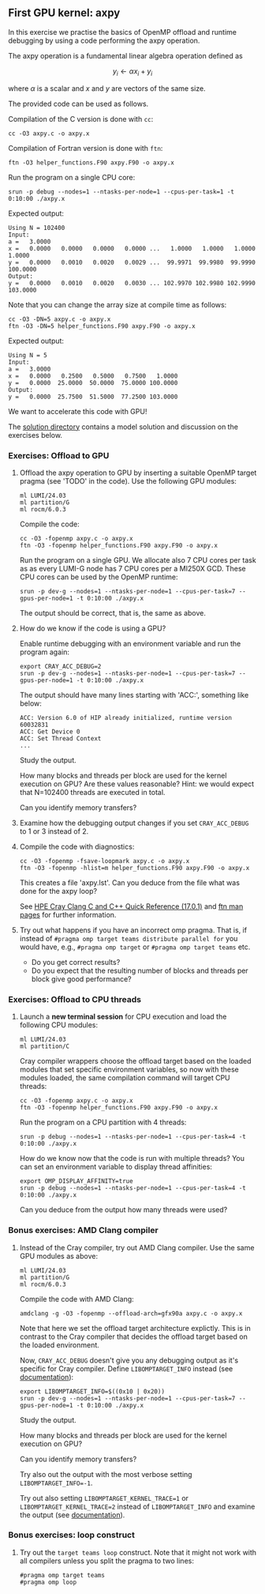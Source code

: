 ## First GPU kernel: axpy

In this exercise we practise the basics of OpenMP offload and runtime debugging by using a code performing the axpy operation.

The axpy operation is a fundamental linear algebra operation defined as

$$
y_i \leftarrow \alpha x_i + y_i
$$

where $\alpha$ is a scalar and $x$ and $y$ are vectors of the same size.

The provided code can be used as follows.

Compilation of the C version is done with `cc`:

    cc -O3 axpy.c -o axpy.x

Compilation of Fortran version is done with `ftn`:

    ftn -O3 helper_functions.F90 axpy.F90 -o axpy.x

Run the program on a single CPU core:

    srun -p debug --nodes=1 --ntasks-per-node=1 --cpus-per-task=1 -t 0:10:00 ./axpy.x

Expected output:

    Using N = 102400
    Input:
    a =   3.0000
    x =   0.0000   0.0000   0.0000   0.0000 ...   1.0000   1.0000   1.0000   1.0000
    y =   0.0000   0.0010   0.0020   0.0029 ...  99.9971  99.9980  99.9990 100.0000
    Output:
    y =   0.0000   0.0010   0.0020   0.0030 ... 102.9970 102.9980 102.9990 103.0000

Note that you can change the array size at compile time as follows:

    cc -O3 -DN=5 axpy.c -o axpy.x
    ftn -O3 -DN=5 helper_functions.F90 axpy.F90 -o axpy.x

Expected output:

    Using N = 5
    Input:
    a =   3.0000
    x =   0.0000   0.2500   0.5000   0.7500   1.0000
    y =   0.0000  25.0000  50.0000  75.0000 100.0000
    Output:
    y =   0.0000  25.7500  51.5000  77.2500 103.0000

We want to accelerate this code with GPU!

The [solution directory](solution/) contains a model solution and discussion on the exercises below.

### Exercises: Offload to GPU

1. Offload the axpy operation to GPU by inserting a suitable OpenMP target pragma (see 'TODO' in the code).
   Use the following GPU modules:

       ml LUMI/24.03
       ml partition/G
       ml rocm/6.0.3

   Compile the code:

       cc -O3 -fopenmp axpy.c -o axpy.x
       ftn -O3 -fopenmp helper_functions.F90 axpy.F90 -o axpy.x

   Run the program on a single GPU. We allocate also 7 CPU cores per task as
   as every LUMI-G node has 7 CPU cores per a MI250X GCD. These CPU cores can be
   used by the OpenMP runtime:

       srun -p dev-g --nodes=1 --ntasks-per-node=1 --cpus-per-task=7 --gpus-per-node=1 -t 0:10:00 ./axpy.x

   The output should be correct, that is, the same as above.

2. How do we know if the code is using a GPU?

   Enable runtime debugging with an environment variable and run the program again:

       export CRAY_ACC_DEBUG=2
       srun -p dev-g --nodes=1 --ntasks-per-node=1 --cpus-per-task=7 --gpus-per-node=1 -t 0:10:00 ./axpy.x

   The output should have many lines starting with 'ACC:', something like below:

       ACC: Version 6.0 of HIP already initialized, runtime version 60032831
       ACC: Get Device 0
       ACC: Set Thread Context
       ...

   Study the output.

   How many blocks and threads per block are used for the kernel execution on GPU?
   Are these values reasonable? Hint: we would expect that N=102400 threads are executed in total.

   Can you identify memory transfers?

3. Examine how the debugging output changes if you set `CRAY_ACC_DEBUG` to 1 or 3 instead of 2.

4. Compile the code with diagnostics:

       cc -O3 -fopenmp -fsave-loopmark axpy.c -o axpy.x
       ftn -O3 -fopenmp -hlist=m helper_functions.F90 axpy.F90 -o axpy.x

   This creates a file 'axpy.lst'.
   Can you deduce from the file what was done for the axpy loop?

   See [HPE Cray Clang C and C++ Quick Reference (17.0.1)](https://support.hpe.com/hpesc/public/docDisplay?docId=dp00004439en_us)
   and [ftn man pages](https://cpe.ext.hpe.com/docs/24.03/cce/man1/crayftn.1.html)
   for further information.

5. Try out what happens if you have an incorrect omp pragma. That is, if instead of
   `#pragma omp target teams distribute parallel for` you would have, e.g.,
   `#pragma omp target` or `#pragma omp target teams` etc.

   - Do you get correct results?
   - Do you expect that the resulting number of blocks and threads per block give good performance?


### Exercises: Offload to CPU threads

1. Launch a **new terminal session** for CPU execution and load the following CPU modules:

       ml LUMI/24.03
       ml partition/C

   Cray compiler wrappers choose the offload target based on the loaded modules that set specific environment variables,
   so now with these modules loaded, the same compilation command will target CPU threads:

       cc -O3 -fopenmp axpy.c -o axpy.x
       ftn -O3 -fopenmp helper_functions.F90 axpy.F90 -o axpy.x

   Run the program on a CPU partition with 4 threads:

       srun -p debug --nodes=1 --ntasks-per-node=1 --cpus-per-task=4 -t 0:10:00 ./axpy.x

   How do we know now that the code is run with multiple threads?
   You can set an environment variable to display thread affinities:

       export OMP_DISPLAY_AFFINITY=true
       srun -p debug --nodes=1 --ntasks-per-node=1 --cpus-per-task=4 -t 0:10:00 ./axpy.x

   Can you deduce from the output how many threads were used?


### Bonus exercises: AMD Clang compiler

1. Instead of the Cray compiler, try out AMD Clang compiler.
   Use the same GPU modules as above:

       ml LUMI/24.03
       ml partition/G
       ml rocm/6.0.3

   Compile the code with AMD Clang:

       amdclang -g -O3 -fopenmp --offload-arch=gfx90a axpy.c -o axpy.x

   Note that here we set the offload target architecture explictly.
   This is in contrast to the Cray compiler that decides the offload target based on the loaded environment.

   Now, `CRAY_ACC_DEBUG` doesn't give you any debugging output as it's specific for Cray compiler.
   Define `LIBOMPTARGET_INFO` instead (see [documentation](https://openmp.llvm.org/design/Runtimes.html#libomptarget-info)):

       export LIBOMPTARGET_INFO=$((0x10 | 0x20))
       srun -p dev-g --nodes=1 --ntasks-per-node=1 --cpus-per-task=7 --gpus-per-node=1 -t 0:10:00 ./axpy.x

   Study the output.

   How many blocks and threads per block are used for the kernel execution on GPU?

   Can you identify memory transfers?

   Try also out the output with the most verbose setting `LIBOMPTARGET_INFO=-1`.

   Try out also setting `LIBOMPTARGET_KERNEL_TRACE=1` or `LIBOMPTARGET_KERNEL_TRACE=2` instead of `LIBOMPTARGET_INFO` and examine the output
   (see [documentation](https://rocm.docs.amd.com/projects/llvm-project/en/latest/conceptual/openmp.html#environment-variables)).


### Bonus exercises: loop construct

1. Try out the `target teams loop` construct. Note that it might not work with all compilers unless you split the pragma to two lines:

       #pragma omp target teams
       #pragma omp loop
